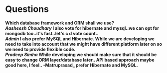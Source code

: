 <h1>Questions</h1>
<b>Which database framework and ORM shall we use?<b><br>
<i>Aasheesh Choudhary</i> I also vote for hibernate and mysql..we can opt for mongodb too..it's fast..let's c d vote count..<br>
<i>Admin</i> I also prefer MySQL and Hibernate. While we are developing we need to take into account that we might have different platform later on so we need to provide flexible code.<br>
<i>Pradeep Simha</i> While developing we should make sure that it should be easy to change ORM layer/database later.. API based approach maybe good here, I feel..
-Matruprasad_ prefer Hibernate and MySQL.